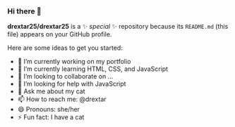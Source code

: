 ### Hi there 👋


**drextar25/drextar25** is a ✨ _special_ ✨ repository because its `README.md` (this file) appears on your GitHub profile.

Here are some ideas to get you started:

- 🔭 I’m currently working on my portfolio
- 🌱 I’m currently learning HTML, CSS, and JavaScript
- 👯 I’m looking to collaborate on ...
- 🤔 I’m looking for help with JavaScript
- 💬 Ask me about my cat
- 📫 How to reach me: @drextar
- 😄 Pronouns: she/her
- ⚡ Fun fact: I have a cat
